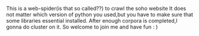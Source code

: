 This is a web-spider(is that so called??) to crawl the soho website
It does not matter which version of python you used,but you have to make sure that
some libraries essential installed.
After enough corpora is completed,I gonna do cluster on it.
So welcome to join me and have fun : )

